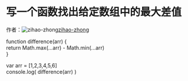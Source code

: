 # 写一个函数找出给定数组中的最大差值

作者：![zihao-zhong](https://avatars.githubusercontent.com/u/33444662?s=80&u=2dc0df81203811458bc32edefaaadcd0502ca228&v=4)[zihao-zhong](https://github/zihao-zhong)

function difference(arr) {  
return Math.max(...arr) - Math.min(...arr)  
}

var arr = [1,2,3,4,5,6]  
console.log( difference(arr) )
